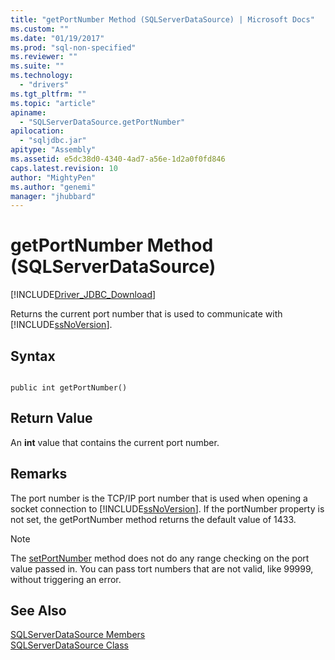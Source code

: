```yaml
---
title: "getPortNumber Method (SQLServerDataSource) | Microsoft Docs"
ms.custom: ""
ms.date: "01/19/2017"
ms.prod: "sql-non-specified"
ms.reviewer: ""
ms.suite: ""
ms.technology: 
  - "drivers"
ms.tgt_pltfrm: ""
ms.topic: "article"
apiname: 
  - "SQLServerDataSource.getPortNumber"
apilocation: 
  - "sqljdbc.jar"
apitype: "Assembly"
ms.assetid: e5dc38d0-4340-4ad7-a56e-1d2a0f0fd846
caps.latest.revision: 10
author: "MightyPen"
ms.author: "genemi"
manager: "jhubbard"
---
```

# getPortNumber Method (SQLServerDataSource)
[!INCLUDE[Driver_JDBC_Download](../../../includes/driver_jdbc_download.md)]

  Returns the current port number that is used to communicate with [!INCLUDE[ssNoVersion](../../../includes/ssnoversion_md.md)].  
  
## Syntax  
  
```  
  
public int getPortNumber()  
```  
  
## Return Value  
 An **int** value that contains the current port number.  
  
## Remarks  
 The port number is the TCP/IP port number that is used when opening a socket connection to [!INCLUDE[ssNoVersion](../../../includes/ssnoversion_md.md)]. If the portNumber property is not set, the getPortNumber method returns the default value of 1433.  
  
> [!NOTE]  
>  The [setPortNumber](../../../connect/jdbc/reference/setportnumber-method-sqlserverdatasource.md) method does not do any range checking on the port value passed in. You can pass tort numbers that are not valid, like 99999, without triggering an error.  
  
## See Also  
 [SQLServerDataSource Members](../../../connect/jdbc/reference/sqlserverdatasource-members.md)   
 [SQLServerDataSource Class](../../../connect/jdbc/reference/sqlserverdatasource-class.md)  
  
  